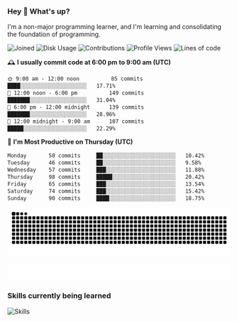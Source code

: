 ### Hey :wave: What's up?

I'm a non-major programming learner, and I'm learning and consolidating the foundation of programming.

<!--START_SECTION:waka-->
![Joined](http://img.shields.io/badge/Joined-6%20years%20ago-6D67E4?style=flat&labelColor=453C67)
![Disk Usage](http://img.shields.io/badge/Github%27s%20Storage-592.2%20MB-FD841F?style=flat&labelColor=E14D2A)
![Contributions](http://img.shields.io/badge/Contributions%20in%202023-88-7DCE13?style=flat&labelColor=2B7A0B)
![Profile Views](http://img.shields.io/badge/Profile%20Views-2-3AB4F2?style=flat&labelColor=0078AA)
![Lines of code](https://img.shields.io/badge/Lines%20of%20code-2%20Million%20Lines%20of%20code-FF8B8B?style=flat&labelColor=EB4747)

🕰️ **I usually commit code at 6:00 pm to 9:00 am (UTC)** 

```text
🌞 9:00 am - 12:00 noon          85 commits     ████░░░░░░░░░░░░░░░░░░░░░   17.71% 
🌆 12:00 noon - 6:00 pm          149 commits    ███████░░░░░░░░░░░░░░░░░░   31.04% 
🌃 6:00 pm - 12:00 midnight      139 commits    ███████░░░░░░░░░░░░░░░░░░   28.96% 
🌙 12:00 midnight - 9:00 am      107 commits    █████░░░░░░░░░░░░░░░░░░░░   22.29%
```
📅 **I'm Most Productive on Thursday (UTC)** 

```text
Monday       50 commits     ██░░░░░░░░░░░░░░░░░░░░░░░   10.42% 
Tuesday      46 commits     ██░░░░░░░░░░░░░░░░░░░░░░░   9.58% 
Wednesday    57 commits     ███░░░░░░░░░░░░░░░░░░░░░░   11.88% 
Thursday     98 commits     █████░░░░░░░░░░░░░░░░░░░░   20.42% 
Friday       65 commits     ███░░░░░░░░░░░░░░░░░░░░░░   13.54% 
Saturday     74 commits     ███░░░░░░░░░░░░░░░░░░░░░░   15.42% 
Sunday       90 commits     ████░░░░░░░░░░░░░░░░░░░░░   18.75%
```

<!--END_SECTION:waka-->

![Snake animation](https://raw.githubusercontent.com/dirname/dirname/output/snake.svg)

![metrics](github-metrics.svg)

### Skills currently being learned

![Skills](https://skillicons.dev/icons?i=linux,rust,go,solidity,typescript,bash,git,postgres,mysql,redis,mongo,docker,kubernetes,grafana,prometheus)
